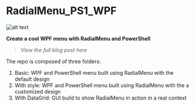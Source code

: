 # RadialMenu_PS1_WPF
![alt text](https://github.com/damienvanrobaeys/RadialMenu_PS1_WPF/blob/master/gif/radialmenu1gif.gif)

**Create a cool WPF menu with RadialMenu and PowerShell**

> *View the full blog post here*

The repo is composed of three folders:
1. Basic: WPF and PowerShell menu built using RadialMenu with the default design
2. With style: WPF and PowerShell menu built using RadialMenu with the a customized design
3. With DataGrid: GUI build to show RadialMenu in action in a real context
